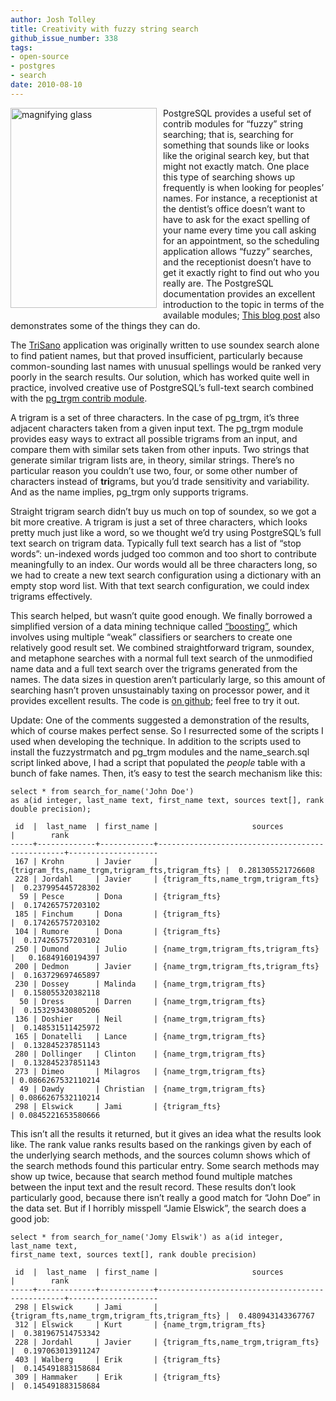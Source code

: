 ```yaml
---
author: Josh Tolley
title: Creativity with fuzzy string search
github_issue_number: 338
tags:
- open-source
- postgres
- search
date: 2010-08-10
---
```


<img alt="magnifying glass" border="0" src="/blog/2010/08/creativity-with-fuzzy-string-search/image-0.png" style="float:left; margin:0 10px 10px 0; width:234px; height:320px"/></a>

PostgreSQL provides a useful set of contrib modules for “fuzzy” string searching; that is, searching for something that sounds like or looks like the original search key, but that might not exactly match. One place this type of searching shows up frequently is when looking for peoples’ names. For instance, a receptionist at the dentist’s office doesn’t want to have to ask for the exact spelling of your name every time you call asking for an appointment, so the scheduling application allows “fuzzy” searches, and the receptionist doesn’t have to get it exactly right to find out who you really are. The PostgreSQL documentation provides an excellent introduction to the topic in terms of the available modules; [This blog post](https://www.postgresonline.com/journal/index.php?/archives/158-Where-is-soundex-and-other-warm-and-fuzzy-string-things.html) also demonstrates some of the things they can do.

The [TriSano](https://web.archive.org/web/20100612002539/http://www.trisano.org/) application was originally written to use soundex search alone to find patient names, but that proved insufficient, particularly because common-sounding last names with unusual spellings would be ranked very poorly in the search results. Our solution, which has worked quite well in practice, involved creative use of PostgreSQL’s full-text search combined with the [pg_trgm contrib module](https://www.postgresql.org/docs/current/static/pgtrgm.html).

A trigram is a set of three characters. In the case of pg_trgm, it’s three adjacent characters taken from a given input text. The pg_trgm module provides easy ways to extract all possible trigrams from an input, and compare them with similar sets taken from other inputs. Two strings that generate similar trigram lists are, in theory, similar strings. There’s no particular reason you couldn’t use two, four, or some other number of characters instead of **tri**grams, but you’d trade sensitivity and variability. And as the name implies, pg_trgm only supports trigrams.

Straight trigram search didn’t buy us much on top of soundex, so we got a bit more creative. A trigram is just a set of three characters, which looks pretty much just like a word, so we thought we’d try using PostgreSQL’s full text search on trigram data. Typically full text search has a list of “stop words”: un-indexed words judged too common and too short to contribute meaningfully to an index. Our words would all be three characters long, so we had to create a new text search configuration using a dictionary with an empty stop word list. With that text search configuration, we could index trigrams effectively.

This search helped, but wasn’t quite good enough. We finally borrowed a simplified version of a data mining technique called [“boosting”](https://en.wikipedia.org/wiki/Boosting_(machine_learning)), which involves using multiple “weak” classifiers or searchers to create one relatively good result set. We combined straightforward trigram, soundex, and metaphone searches with a normal full text search of the unmodified name data and a full text search over the trigrams generated from the names. The data sizes in question aren’t particularly large, so this amount of searching hasn’t proven unsustainably taxing on processor power, and it provides excellent results. The code is [on github](https://github.com/csinitiative/trisano/blob/master/webapp/db/name_search.sql); feel free to try it out.

Update: One of the comments suggested a demonstration of the results, which of course makes perfect sense. So I resurrected some of the scripts I used when developing the technique. In addition to the scripts used to install the fuzzystrmatch and pg_trgm modules and the name_search.sql script linked above, I had a script that populated the *people* table with a bunch of fake names. Then, it’s easy to test the search mechanism like this:

```plain
select * from search_for_name('John Doe')
as a(id integer, last_name text, first_name text, sources text[], rank double precision);

 id  |  last_name  | first_name |                     sources                     |        rank        
-----+-------------+------------+-------------------------------------------------+--------------------
 167 | Krohn       | Javier     | {trigram_fts,name_trgm,trigram_fts,trigram_fts} |  0.281305521726608
 228 | Jordahl     | Javier     | {trigram_fts,name_trgm,trigram_fts}             |  0.237995445728302
  59 | Pesce       | Dona       | {trigram_fts}                                   |  0.174265757203102
 185 | Finchum     | Dona       | {trigram_fts}                                   |  0.174265757203102
 104 | Rumore      | Dona       | {trigram_fts}                                   |  0.174265757203102
 250 | Dumond      | Julio      | {name_trgm,trigram_fts,trigram_fts}             |   0.16849160194397
 200 | Dedmon      | Javier     | {name_trgm,trigram_fts,trigram_fts}             |  0.163729697465897
 230 | Dossey      | Malinda    | {name_trgm,trigram_fts}                         |  0.158055320382118
  50 | Dress       | Darren     | {name_trgm,trigram_fts}                         |  0.153293430805206
 136 | Doshier     | Neil       | {name_trgm,trigram_fts}                         |  0.148531511425972
 165 | Donatelli   | Lance      | {name_trgm,trigram_fts}                         |  0.132845237851143
 280 | Dollinger   | Clinton    | {name_trgm,trigram_fts}                         |  0.132845237851143
 273 | Dimeo       | Milagros   | {name_trgm,trigram_fts}                         | 0.0866267532110214
  49 | Dawdy       | Christian  | {name_trgm,trigram_fts}                         | 0.0866267532110214
 298 | Elswick     | Jami       | {trigram_fts}                                   | 0.0845221653580666
```

This isn’t all the results it returned, but it gives an idea what the results look like. The rank value ranks results based on the rankings given by each of the underlying search methods, and the sources column shows which of the search methods found this particular entry. Some search methods may show up twice, because that search method found multiple matches between the input text and the result record. These results don’t look particularly good, because there isn’t really a good match for “John Doe” in the data set. But if I horribly misspell “Jamie Elswick”, the search does a good job:

```plain
select * from search_for_name('Jomy Elswik') as a(id integer, last_name text,                                                 
first_name text, sources text[], rank double precision)

 id  |  last_name  | first_name |                     sources                     |        rank        
-----+-------------+------------+-------------------------------------------------+--------------------
 298 | Elswick     | Jami       | {trigram_fts,name_trgm,trigram_fts,trigram_fts} |  0.480943143367767
 312 | Elswick     | Kurt       | {name_trgm,trigram_fts}                         |  0.381967514753342
 228 | Jordahl     | Javier     | {trigram_fts,name_trgm,trigram_fts}             |  0.197063013911247
 403 | Walberg     | Erik       | {trigram_fts}                                   |  0.145491883158684
 309 | Hammaker    | Erik       | {trigram_fts}                                   |  0.145491883158684
```
